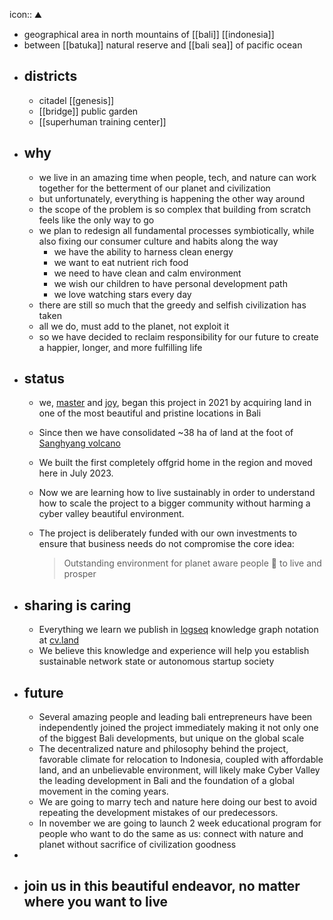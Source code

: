 icon:: ⛰

- geographical area in north mountains of [[bali]] [[indonesia]]
- between [[batuka]] natural reserve and [[bali sea]] of pacific ocean
- ## districts
	- citadel [[genesis]]
	- [[bridge]] public garden
	- [[superhuman training center]]
- ## why
	- we live in an amazing time when people, tech, and nature can work together for the betterment of our planet and civilization
	- but unfortunately, everything is happening the other way around
	- the scope of the problem is so complex that building from scratch feels like the only way to go
	- we plan to redesign all fundamental processes symbiotically, while also fixing our consumer culture and habits along the way
		- we have the ability to harness clean energy
		- we want to eat nutrient rich food
		- we need to have clean and calm environment
		- we wish our children to have personal development path
		- we love watching stars every day
	- there are still so much that the greedy and selfish civilization has taken
	- all we do, must add to the planet, not exploit it
	- so we have decided to reclaim responsibility for our future to create a happier, longer, and more fulfilling life
- ## status
	- we, [master](https://cyb.ai/@master) and [joy](https://cyb.ai/@joy), began this project in 2021 by acquiring land in one of the most beautiful and pristine locations in Bali
	- Since then we have consolidated ~38 ha of land at the foot of [Sanghyang volcano](https://maps.app.goo.gl/CdD8vRYHrWkpTGYj6)
	- We built the first completely offgrid home in the region and moved here in July 2023.
	- Now we are learning how to live sustainably in order to understand how to scale the project to a bigger community without harming a cyber valley beautiful environment.
	- The project is deliberately funded with our own investments to ensure that business needs do not compromise the core idea:
	  
	  > Outstanding environment for planet aware people 🖖 to live and prosper
- ## sharing is caring
	- Everything we learn we publish in [logseq](https://logseq.com/) knowledge graph notation at [cv.land](https://cv.land)
	- We believe this knowledge and experience will help you establish sustainable network state or autonomous startup society
- ## future
	- Several amazing people and leading bali entrepreneurs have been independently joined the project immediately making it not only one of the biggest Bali developments, but unique on the global scale
	- The decentralized nature and philosophy behind the project, favorable climate for relocation to Indonesia, coupled with affordable land, and an unbelievable environment, will likely make Cyber Valley the leading development in Bali and the foundation of a global movement in the coming years.
	- We are going to marry tech and nature here doing our best to avoid repeating the development mistakes of our predecessors.
	- In november we are going to launch 2 week educational program for people who want to do the same as us: connect with nature and planet without sacrifice of civilization goodness
-
- ## join us in this beautiful endeavor, no matter where you want to live